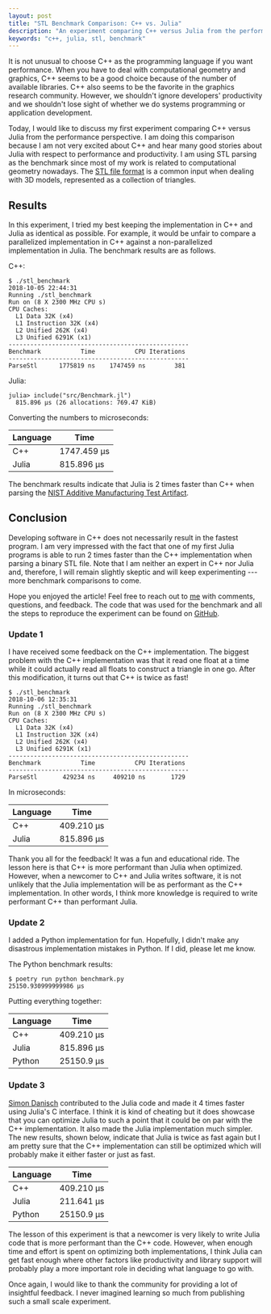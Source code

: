 ```yaml
---
layout: post
title: "STL Benchmark Comparison: C++ vs. Julia"
description: "An experiment comparing C++ versus Julia from the performance perspective when parsing binary STL files."
keywords: "c++, julia, stl, benchmark"
---
```


It is not unusual to choose C++ as the programming language if you want
performance. When you have to deal with computational geometry and graphics, C++
seems to be a good choice because of the number of available libraries. C++ also
seems to be the favorite in the graphics research community. However, we
shouldn't ignore developers' productivity and we shouldn't lose sight of whether
we do systems programming or application development.

Today, I would like to discuss my first experiment comparing C++ versus Julia
from the performance perspective. I am doing this comparison because I am not
very excited about C++ and hear many good stories about Julia with respect to
performance and productivity. I am using STL parsing as the benchmark since most
of my work is related to computational geometry nowadays. The
[STL file format](https://en.wikipedia.org/wiki/STL_(file_format)) is a common
input when dealing with 3D models, represented as a collection of triangles.

## Results

In this experiment, I tried my best keeping the implementation in C++ and Julia
as identical as possible. For example, it would be unfair to compare a
parallelized implementation in C++ against a non-parallelized implementation in
Julia. The benchmark results are as follows.

C++:

```console
$ ./stl_benchmark
2018-10-05 22:44:31
Running ./stl_benchmark
Run on (8 X 2300 MHz CPU s)
CPU Caches:
  L1 Data 32K (x4)
  L1 Instruction 32K (x4)
  L2 Unified 262K (x4)
  L3 Unified 6291K (x1)
--------------------------------------------------
Benchmark           Time           CPU Iterations
--------------------------------------------------
ParseStl      1775819 ns    1747459 ns        381
```

Julia:

```console
julia> include("src/Benchmark.jl")
  815.896 μs (26 allocations: 769.47 KiB)
```

Converting the numbers to microseconds:

| Language | Time        |
|----------|-------------|
| C++      | 1747.459 μs |
| Julia    |  815.896 μs |

The benchmark results indicate that Julia is 2 times faster than C++ when parsing the
[NIST Additive Manufacturing Test Artifact](https://www.nist.gov/el/intelligent-systems-division-73500/production-systems-group/nist-additive-manufacturing-test).

## Conclusion

Developing software in C++ does not necessarily result in the fastest program. I
am very impressed with the fact that one of my first Julia programs is able to
run 2 times faster than the C++ implementation when parsing a binary STL file.
Note that I am neither an expert in C++ nor Julia and, therefore, I will remain
slightly skeptic and will keep experimenting --- more benchmark comparisons to
come.

Hope you enjoyed the article! Feel free to reach out to
[me](https://twitter.com/_aaronang) with comments, questions, and feedback. The
code that was used for the benchmark and all the steps to reproduce the
experiment can be found on [GitHub](https://github.com/aaronang/stl-benchmark).

### Update 1

I have received some feedback on the C++ implementation. The biggest problem with the C++ implementation was that it read one float at a time while it could actually read all floats to construct a triangle in one go. After this modification, it turns out that C++ is twice as fast!

```console
$ ./stl_benchmark
2018-10-06 12:35:31
Running ./stl_benchmark
Run on (8 X 2300 MHz CPU s)
CPU Caches:
  L1 Data 32K (x4)
  L1 Instruction 32K (x4)
  L2 Unified 262K (x4)
  L3 Unified 6291K (x1)
--------------------------------------------------
Benchmark           Time           CPU Iterations
--------------------------------------------------
ParseStl       429234 ns     409210 ns       1729
```

In microseconds:

| Language | Time       |
|----------|------------|
| C++      | 409.210 μs |
| Julia    | 815.896 μs |

Thank you all for the feedback! It was a fun and educational ride. The lesson here is that C++ is more performant than Julia when optimized. However, when a newcomer to C++ and Julia writes software, it is not unlikely that the Julia implementation will be as performant as the C++ implementation. In other words, I think more knowledge is required to write performant C++ than performant Julia.

### Update 2

I added a Python implementation for fun. Hopefully, I didn't make any disastrous
implementation mistakes in Python. If I did, please let me know.

The Python benchmark results:

```console
$ poetry run python benchmark.py
25150.930999999986 μs
```

Putting everything together:

| Language | Time       |
|----------|------------|
| C++      | 409.210 μs |
| Julia    | 815.896 μs |
| Python   | 25150.9 μs |

### Update 3

[Simon Danisch](https://twitter.com/SimonDanisch) contributed to the Julia code
and made it 4 times faster using Julia's C interface. I think it is kind of
cheating but it does showcase that you can optimize Julia to such a point that
it could be on par with the C++ implementation. It also made the Julia
implementation much simpler. The new results, shown below, indicate that Julia
is twice as fast again but I am pretty sure that the C++ implementation can
still be optimized which will probably make it either faster or just as fast.

| Language | Time       |
|----------|------------|
| C++      | 409.210 μs |
| Julia    | 211.641 μs |
| Python   | 25150.9 μs |

The lesson of this experiment is that a newcomer is very likely to write Julia
code that is more performant than the C++ code. However, when enough time and
effort is spent on optimizing both implementations, I think Julia can get fast
enough where other factors like productivity and library support will probably
play a more important role in deciding what language to go with.

Once again, I would like to thank the community for providing a lot of
insightful feedback. I never imagined learning so much from publishing
such a small scale experiment.
